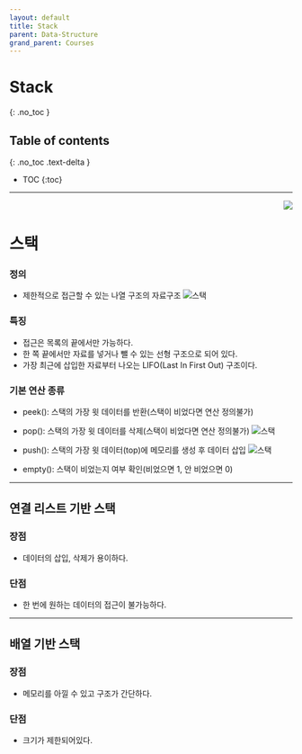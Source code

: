 ```yaml
---
layout: default
title: Stack
parent: Data-Structure
grand_parent: Courses
---
```


# Stack
{: .no_toc }

## Table of contents
{: .no_toc .text-delta }

- TOC
{:toc}

---

<div align="right">
  <a href="https://github.com/kpryu6">
    <img src="https://img.shields.io/badge/github-181717?style=for-the-badge&logo=github&logoColor=white">
  </a>
</div>

# 스택

### 정의

- 제한적으로 접근할 수 있는 나열 구조의 자료구조
  ![스택](https://images.velog.io/images/sbinha/post/17a3cf61-fb95-4970-b66c-92a71b99846b/Screenshot%202020-04-20%2019.07.55.png)

### 특징

- 접근은 목록의 끝에서만 가능하다.
- 한 쪽 끝에서만 자료를 넣거나 뺄 수 있는 선형 구조으로 되어 있다.
- 가장 최근에 삽입한 자료부터 나오는 LIFO(Last In First Out) 구조이다.

### 기본 연산 종류

- peek(): 스택의 가장 윗 데이터를 반환(스택이 비었다면 연산 정의불가)

- pop(): 스택의 가장 윗 데이터를 삭제(스택이 비었다면 연산 정의불가)
  ![스택](https://velog.velcdn.com/images%2Fwksh229%2Fpost%2F448a7369-f1f8-466e-9e28-02691ad61ba5%2FIMG_0224.jpg)

- push(): 스택의 가장 윗 데이터(top)에 메모리를 생성 후 데이터 삽입
  ![스택](https://velog.velcdn.com/images%2Fwksh229%2Fpost%2F2ea519a9-a28b-469a-87dd-f89e5134de16%2FIMG_0223.jpg)

- empty(): 스택이 비었는지 여부 확인(비었으면 1, 안 비었으면 0)

---

## 연결 리스트 기반 스택

### 장점

- 데이터의 삽입, 삭제가 용이하다.

### 단점

- 한 번에 원하는 데이터의 접근이 불가능하다.

---

## 배열 기반 스택

### 장점

- 메모리를 아낄 수 있고 구조가 간단하다.

### 단점

- 크기가 제한되어있다.
